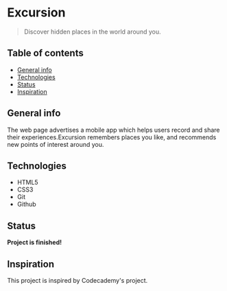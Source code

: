# Excursion
> Discover hidden places in the world around you.

## Table of contents
* [General info](#general-info)
* [Technologies](#technologies)
* [Status](#status)
* [Inspiration](#inspiration)

## General info
The web page advertises a mobile app which helps users record and share their experiences.Excursion remembers places you like, and recommends new points of interest around you. 

## Technologies
* HTML5
* CSS3
* Git
* Github

## Status
**Project is finished!**

## Inspiration
This project is inspired by Codecademy's project.